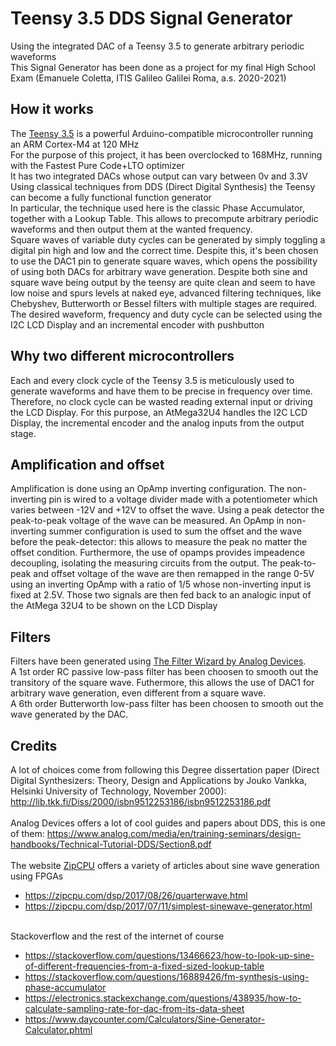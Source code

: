 # Teensy 3.5 DDS Signal Generator
Using the integrated DAC of a Teensy 3.5 to generate arbitrary periodic waveforms<br>
This Signal Generator has been done as a project for my final High School Exam (Emanuele Coletta, ITIS Galileo Galilei Roma, a.s. 2020-2021) <br>

## How it works
The [Teensy 3.5](https://www.pjrc.com/store/teensy35.html) is a powerful Arduino-compatible microcontroller running an ARM Cortex-M4 at 120 MHz<br>
For the purpose of this project, it has been overclocked to 168MHz, running with the Fastest Pure Code+LTO optimizer<br>
It has two integrated DACs whose output can vary between 0v and 3.3V<br>
Using classical techniques from DDS (Direct Digital Synthesis) the Teensy can become a fully functional function generator<br>
In particular, the technique used here is the classic Phase Accumulator, together with a Lookup Table. This allows to precompute arbitrary periodic waveforms and then output them at the wanted frequency.<br>
Square waves of variable duty cycles can be generated by simply toggling a digital pin high and low and the correct time. Despite this, it's been chosen to use the DAC1 pin to generate square waves, which opens the possibility of using both DACs for arbitrary wave generation.
Despite both sine and square wave being output by the teensy are quite clean and seem to have low noise and spurs levels at naked eye, advanced filtering techniques, like Chebyshev, Butterworth or Bessel filters with multiple stages are required.
The desired waveform, frequency and duty cycle can be selected using the I2C LCD Display and an incremental encoder with pushbutton

## Why two different microcontrollers
Each and every clock cycle of the Teensy 3.5 is meticulously used to generate waveforms and have them to be precise in frequency over time. Therefore, no clock cycle can be wasted reading external input or driving the LCD Display. For this purpose, an AtMega32U4 handles the I2C LCD Display, the incremental encoder and the analog inputs from the output stage.

## Amplification and offset
Amplification is done using an OpAmp inverting configuration. The non-inverting pin is wired to a voltage divider made with a potentiometer which varies between -12V and +12V to offset the wave.
Using a peak detector the peak-to-peak voltage of the wave can be measured. An OpAmp in non-inverting summer configuration is used to sum the offset and the wave before the peak-detector: this allows to measure the peak no matter the offset condition. Furthermore, the use of opamps provides impeadence decoupling, isolating the measuring circuits from the output. The peak-to-peak and offset voltage of the wave are then remapped in the range 0-5V using an inverting OpAmp with a ratio of 1/5 whose non-inverting input is fixed at 2.5V. Those two signals are then fed back to an analogic input of the AtMega 32U4 to be shown on the LCD Display


## Filters
Filters have been generated using [The Filter Wizard by Analog Devices](https://tools.analog.com/en/filterwizard/). <br>
A 1st order RC passive low-pass filter has been choosen to smooth out the transitory of the square wave. Futhermore, this allows the use of DAC1 for arbitrary wave generation, even different from a square wave. <br>
A 6th order Butterworth low-pass filter has been choosen to smooth out the wave generated by the DAC. <br>


## Credits
A lot of choices come from following this Degree dissertation paper (Direct Digital Synthesizers: Theory, Design and Applications by Jouko Vankka, Helsinki University of Technology, November 2000): http://lib.tkk.fi/Diss/2000/isbn9512253186/isbn9512253186.pdf<br>
<br>Analog Devices offers a lot of cool guides and papers about DDS, this is one of them: https://www.analog.com/media/en/training-seminars/design-handbooks/Technical-Tutorial-DDS/Section8.pdf<br>
<br>The website [ZipCPU](zipcpu.com) offers a variety of articles about sine wave generation using FPGAs<br>
- https://zipcpu.com/dsp/2017/08/26/quarterwave.html<br>
- https://zipcpu.com/dsp/2017/07/11/simplest-sinewave-generator.html

<br>Stackoverflow and the rest of the internet of course<br>
- https://stackoverflow.com/questions/13466623/how-to-look-up-sine-of-different-frequencies-from-a-fixed-sized-lookup-table<br>
- https://stackoverflow.com/questions/16889426/fm-synthesis-using-phase-accumulator<br>
- https://electronics.stackexchange.com/questions/438935/how-to-calculate-sampling-rate-for-dac-from-its-data-sheet<br>
- https://www.daycounter.com/Calculators/Sine-Generator-Calculator.phtml<br>
